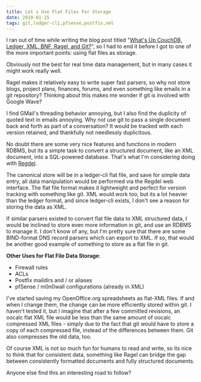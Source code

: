 ```yaml
---
title: Let s Use Flat Files For Storage
date: 2010-01-15
tags: git,ledger-cli,pfsense,postfix,xml
---
```

I ran out of time while writing the blog post titled "[What's Up CouchDB, Ledger, XML, BNF, Ragel, and Git?](http://www.docunext.com/2010/01/whats-up-ledger-xml-bnf-ragel-and-git.html)", so I had to end it before I got to one of the more important points: using flat files as storage.

Obviously not the best for real time data management, but in many cases it might work really well.

Ragel makes it relatively easy to write super fast parsers, so why not store blogs, project plans, finances, forums, and even something like emails in a git repository? Thinking about this makes me wonder if git is involved with Google Wave?

I find GMail's threading behavior annoying, but I also find the duplicity of quoted text in emails annoying. Why not use git to pass a single document back and forth as part of a conversation? It would be tracked with each version retained, and thankfully not needlessly duplicitous.

No doubt there are some very nice features and functions in modern RDBMS, but its a simple task to convert a structured document, like an XML document, into a SQL-powered database. That's what I'm considering doing with [Regdel](http://www.regdel.com/).

The canonical store will be in a ledger-cli flat file, and save for simple data entry, all data manipulation would be performed via the Regdel web interface. The flat file format makes it lightweight and perfect for version tracking with something like git. XML would work too, but its a lot heavier than the ledger format, and since ledger-cli exists, I don't see a reason for storing the data as XML.

If similar parsers existed to convert flat file data to XML structured data, I would be inclined to store even more information in git, and use an RDBMS to manage it. I don't know of any, but I'm pretty sure that there are some BIND-format DNS record parsers which can export to XML. If so, that would be another good example of something to store as a flat file in git.

**Other Uses for Flat File Data Storage**:

* Firewall rules
* ACLs
* Postfix maildirs and / or aliases
* pfSense / m0n0wall configurations (already in XML)

I've started saving my OpenOffice.org spreadsheets as flat-XML files. If and when I change them, the change can be more efficiently stored within git. I haven't tested it, but I imagine that after a few committed revisions, an oocalc flat XML file would be less than the same amount of oocalc compressed XML files - simply due to the fact that git would have to store a copy of each compressed file, instead of the differences between them. Git also compresses the old data, too.

Of course XML is not so much fun for humans to read and write, so its nice to think that for consistent data, something like Ragel can bridge the gap between consistently formatted documents and fully structured documents.

Anyone else find this an interesting road to follow?

